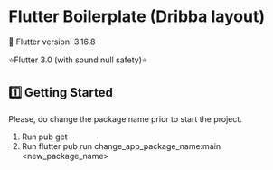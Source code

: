 # Flutter Boilerplate (Dribba layout)

📲 Flutter version: 3.16.8

⭐️Flutter 3.0 (with sound null safety)⭐️

## 1️⃣ Getting Started
Please, do change the package name prior to start the project.

 1. Run pub get
 2. Run flutter pub run change_app_package_name:main <new_package_name>
